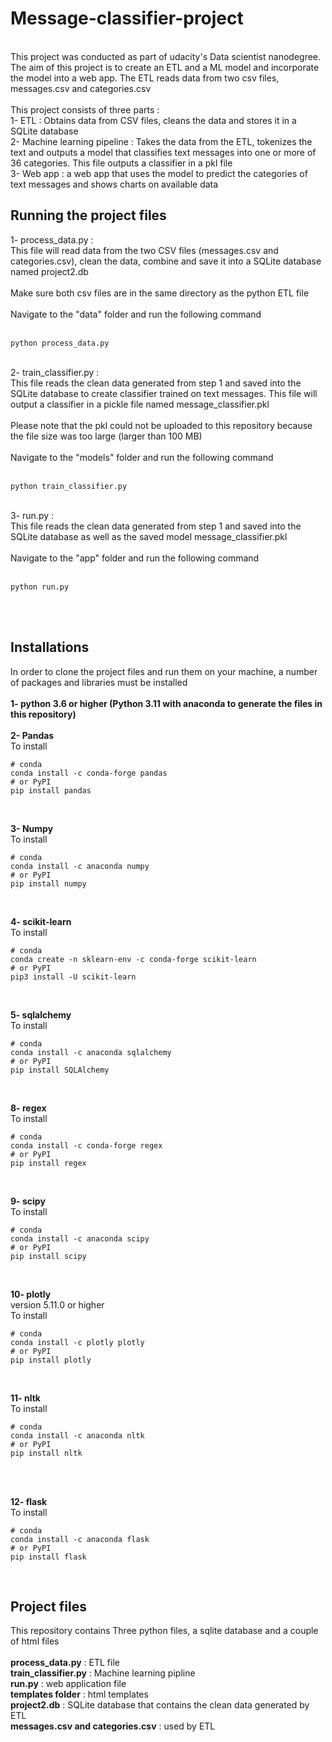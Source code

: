 # Message-classifier-project

<br>
This project was conducted as part of udacity's Data scientist nanodegree. The aim of this project is to create an ETL and a ML model and incorporate the model into a web app. The ETL reads data from two csv files, messages.csv and categories.csv
<br><br>
This project consists of three parts :
<br>
1- ETL : Obtains data from CSV files, cleans the data and stores it in a SQLite database
<br>
2- Machine learning pipeline : Takes the data from the ETL, tokenizes the text and outputs a model that classifies text messages into one or more of 36 categories. This file outputs a classifier in a pkl file
<br>
3- Web app : a web app that uses the model to predict the categories of text messages and shows charts on available data

## Running the project files
1- process_data.py :
<br>This file will read data from the two CSV files (messages.csv and categories.csv), clean the data, combine and save it into a SQLite database named project2.db
<br><br>
Make sure both csv files are in the same directory as the python ETL file
<br><br>
Navigate to the "data" folder and run the following command 
<br><br>
```
python process_data.py
```
<br>
2- train_classifier.py :
<br>This file reads the clean data generated from step 1 and saved into the SQLite database to create classifier trained on text messages.  This file will output a classifier in a pickle file named message_classifier.pkl
<br><br>
Please note that the pkl could not be uploaded to this repository because the file size was too large (larger than 100 MB)
<br><br>
Navigate to the "models" folder and run the following command 
<br><br>

```
python train_classifier.py
```
<br>
3- run.py :
<br>
This file reads the clean data generated from step 1 and saved into the SQLite database as well as the saved model message_classifier.pkl
<br><br>
Navigate to the "app" folder and run the following command 
<br><br>

```
python run.py
```
<br><br>
## Installations
In order to clone the project files and run them on your machine, a number of packages and libraries must be installed
<br><br>
**1- python 3.6 or higher (Python 3.11 with anaconda to generate the files in this repository)**
<br><br>
**2- Pandas**
<br>
  To install
<br>
```
# conda
conda install -c conda-forge pandas
# or PyPI
pip install pandas
```
<br>

**3- Numpy**
<br>
  To install
<br>
```
# conda
conda install -c anaconda numpy
# or PyPI
pip install numpy
```
<br>

**4- scikit-learn**
<br>
  To install
<br>
```
# conda
conda create -n sklearn-env -c conda-forge scikit-learn
# or PyPI
pip3 install -U scikit-learn
```
<br>

**5- sqlalchemy**
<br>
  To install
<br>
```
# conda
conda install -c anaconda sqlalchemy
# or PyPI
pip install SQLAlchemy
```
<br>

**8- regex**
<br>
  To install
<br>
```
# conda
conda install -c conda-forge regex
# or PyPI
pip install regex
```
<br>

**9- scipy**
<br>
  To install
<br>
```
# conda
conda install -c anaconda scipy
# or PyPI
pip install scipy
```
<br>

**10- plotly**
<br>
  version 5.11.0 or higher
<br>
  To install 
<br>
```
# conda
conda install -c plotly plotly
# or PyPI
pip install plotly
```
<br>

**11- nltk**
<br>
  To install
<br>
```
# conda
conda install -c anaconda nltk
# or PyPI
pip install nltk
```
<br>

<br>

**12- flask**
<br>
  To install
<br>
```
# conda
conda install -c anaconda flask
# or PyPI
pip install flask
```
<br>

## Project files
This repository contains Three python files, a sqlite database and a couple of html files
<br><br>
**process_data.py** : ETL file
<br>
**train_classifier.py** : Machine learning pipline
<br>
**run.py** : web application file
<br>
**templates folder** : html templates
<br>
**project2.db** : SQLite database that contains the clean data generated by ETL
<br>
**messages.csv and categories.csv** : used by ETL  
<br>
